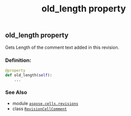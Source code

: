 ﻿---
title: old_length property
second_title: Aspose.Cells for Python via .NET API References
description: 
type: docs
weight: 90
url: /aspose.cells.revisions/revisioncellcomment/old_length/
is_root: false
---

## old_length property


Gets Length of the comment text added in this revision.
### Definition:
```python
@property
def old_length(self):
    ...
```

### See Also
* module [`aspose.cells.revisions`](../../)
* class [`RevisionCellComment`](/cells/python-net/aspose.cells.revisions/revisioncellcomment)
